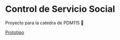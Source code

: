 # Control de Servicio Social
Proyecto para la catedra de PDM115 :iphone:

[Prototipo](https://www.figma.com/proto/oFJpcsicWxLCuJWFkW6W2b/Control-Servicio-Social?node-id=347%3A4520&scaling=scale-down&page-id=8%3A61&starting-point-node-id=88%3A1747)
